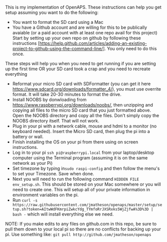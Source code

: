 This is my implementation of OpenAPS. These instructions can help you get setup assuming you want to do the following:
* You want to format the SD card using a Mac
* You have a Github account and are willing for this to be publically avaiable (or a paid account with at least one repo avail for this project) Start by setting up your own repo on github by following these instructions  [https://help.github.com/articles/adding-an-existing-project-to-github-using-the-command-line/]. You only need to do this once.

These steps will help you when you need to get running if you are setting up the first time OR your SD card took a crap and you need to recreate everything
* Reformat your micro SD card with SDFormatter (you can get it here https://www.sdcard.org/downloads/formatter_4/), you must use overrite format. It will take 20-30 minutes to format the drive.
* Install NOOBS by donwloading from  https://www.raspberrypi.org/downloads/noobs/, then unzipping and copying all files to the micro SD card that you just formatted above. Open the NOOBS directory and copy all the files. Don't simply copy the NOOBS directory itself. That will not work.
* Plug in your pi with a network cable, mouse and hdmi to a monitor (no keyboard needed). Insert the Micro SD card, then plug the pi into a battery or wall.
* Finish installing the OS on your pi from there using on screen instructions.
* Log in to your pi ```ssh pi@raspberrypi.local``` from your laptop/desktop computer using the Terminal program (assuming it is on the same network as your Pi)
* Set timezone by typing in```sudo raspi-config``` and then follow the menu's to set your Timezone. Save when done.
* Next you will need to run the following command ```HIDDEN FILE env_setup.sh```. This should be stored on your Mac somewhere or you will need to create one. This will setup all of your private information in environment variables on the pi.
* Run ```curl -s https://raw.githubusercontent.com/jmatheson/openaps/master/setup/setup.sh?token=AItwWdFKmrpiZwkcYdg_TYmfoRrJXSRxks5WjZjfwA%3D%3D | bash -``` which will install everything else we need. 

NOTE: If you make edits to any files on github.com in this repo, be sure to pull them down to your local pi so there are no conflicts for backing up your pi. Use something like: ```git pull http://github.com/jmatheson/openaps```
